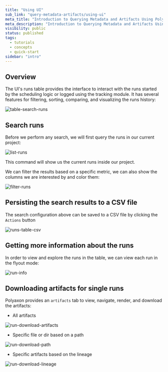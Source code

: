 ```yaml
---
title: "Using UI"
sub_link: "query-metadata-artifacts/using-ui"
meta_title: "Introduction to Querying Metadata and Artifacts Using Polyaxon UI - Polyaxon quick start tutorial - Core Concepts"
meta_description: "Introduction to Querying Metadata and Artifacts Using Polyaxon UI - Become familiar with the ecosystem of Polyaxon tools with a top-level overview and useful links to get you started."
visibility: public
status: published
tags:
  - tutorials
  - concepts
  - quick-start
sidebar: "intro"
---
```


## Overview

The UI's runs table provides the interface to interact with the runs started by the scheduling logic or logged using the tracking module. 
It has several features for filtering, sorting, comparing, and visualizing the runs history:

![table-search-runs](../../../../content/images/dashboard/query-metadata-artifacts/table-search-runs.png)

## Search runs

Before we perform any search, we will first query the runs in our current project:

![list-runs](../../../../content/images/dashboard/query-metadata-artifacts/list-runs.png)

This command will show us the current runs inside our project.

We can filter the results based on a specific metric, we can also show the columns we are interested by and color them:

![filter-runs](../../../../content/images/dashboard/query-metadata-artifacts/filter-runs.png)

## Persisting the search results to a CSV file

The search configuration above can be saved to a CSV file by clicking the `Actions` button

![runs-table-csv](../../../../content/images/dashboard/query-metadata-artifacts/runs-table-csv.png)

## Getting more information about the runs 

In order to view and explore the runs in the table, we can view each run in the flyout mode:

![run-info](../../../../content/images/dashboard/query-metadata-artifacts/run-info.png)

## Downloading artifacts for single runs

Polyaxon provides an `artifacts` tab to view, navigate, render, and download the artifacts: 

 * All artifacts

![run-download-artifacts](../../../../content/images/dashboard/query-metadata-artifacts/run-download-artifacts.png)
  
 * Specific file or dir based on a path 

![run-download-path](../../../../content/images/dashboard/query-metadata-artifacts/run-download-path.png)

 * Specific artifacts based on the lineage
 
![run-download-lineage](../../../../content/images/dashboard/query-metadata-artifacts/run-download-lineage.png)
